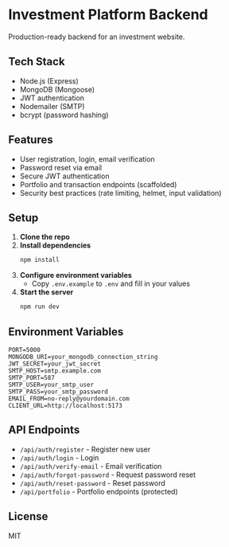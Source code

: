 # Investment Platform Backend

Production-ready backend for an investment website.

## Tech Stack
- Node.js (Express)
- MongoDB (Mongoose)
- JWT authentication
- Nodemailer (SMTP)
- bcrypt (password hashing)

## Features
- User registration, login, email verification
- Password reset via email
- Secure JWT authentication
- Portfolio and transaction endpoints (scaffolded)
- Security best practices (rate limiting, helmet, input validation)

## Setup

1. **Clone the repo**
2. **Install dependencies**
   ```bash
   npm install
   ```
3. **Configure environment variables**
   - Copy `.env.example` to `.env` and fill in your values
4. **Start the server**
   ```bash
   npm run dev
   ```

## Environment Variables
```
PORT=5000
MONGODB_URI=your_mongodb_connection_string
JWT_SECRET=your_jwt_secret
SMTP_HOST=smtp.example.com
SMTP_PORT=587
SMTP_USER=your_smtp_user
SMTP_PASS=your_smtp_password
EMAIL_FROM=no-reply@yourdomain.com
CLIENT_URL=http://localhost:5173
```

## API Endpoints
- `/api/auth/register` - Register new user
- `/api/auth/login` - Login
- `/api/auth/verify-email` - Email verification
- `/api/auth/forgot-password` - Request password reset
- `/api/auth/reset-password` - Reset password
- `/api/portfolio` - Portfolio endpoints (protected)

## License
MIT 